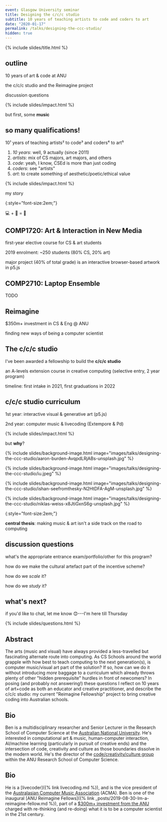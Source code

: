 ```yaml
---
event: Glasgow University seminar
title: Designing the c/c/c studio
subtitle: 10 years of teaching artists to code and coders to art
date: "2020-01-17"
permalink: /talks/designing-the-ccc-studio/
hidden: true
---
```


{% include slides/title.html %}

## outline

10 years of art & code at ANU

the c/c/c studio and the Reimagine project

discussion questions

{% include slides/impact.html %}

but first, some **music**

## so many qualifications!

10¹ years of teaching artists² to code³ and coders⁴ to art⁵

1. _10 years_: well, 9 actually (since 2011)
2. _artists_: mix of CS majors, art majors, and others
3. _code_: yeah, I know, CSEd is more than just coding
4. _coders_: see "artists"
5. _art_: to create something of aesthetic/poetic/ethical value

{% include slides/impact.html %}

my story

{:style="font-size:2em;"}

💻 + 🎵 = 🤯

## COMP1720: Art & Interaction in New Media

first-year elective course for CS & art students

2019 enrolment: ~250 students (80% CS, 20% art)

major project (40% of total grade) is an interactive browser-based artwork in
p5.js

## COMP2710: Laptop Ensemble

TODO

## Reimagine

$350m+ investment in CS & Eng @ ANU

finding new ways of being a computer scientist

## The c/c/c studio

I've been awarded a fellowship to build the **c/c/c studio**

an A-levels extension course in creative computing (selective entry, 2 year program)

timeline: first intake in 2021, first graduations in 2022

## c/c/c studio curriculum

1st year: interactive visual & generative art (p5.js)

2nd year: computer music & livecoding (Extempore & Pd)

{% include slides/impact.html %}

but **why**?

{% include slides/background-image.html image="images/talks/designing-the-ccc-studio/aaron-burden-AvqpdLRjABs-unsplash.jpg" %}

<!-- to attract & welcome new folks to computing -->

{% include slides/background-image.html image="images/talks/designing-the-ccc-studio/iu.jpeg" %}

<!-- it's a great leveller -->

{% include slides/background-image.html image="images/talks/designing-the-ccc-studio/ishan-seefromthesky-N2HtDFA-AgM-unsplash.jpg" %}

<!-- open-ended nature creates problem finders -->

{% include slides/background-image.html image="images/talks/designing-the-ccc-studio/niklas-weiss-x8JtiGxnS6g-unsplash.jpg" %}

{:style="font-size:2em;"}

**central thesis**: making music & art isn't a side track on the road to computing

## discussion questions

what's the appropriate entrance exam/portfolio/other for this program?

how do we make the cultural artefact part of the incentive scheme?

how do we _scale_ it?

how do we _study_ it?

## what's next?

if you'd like to chat, let me know 😊---I'm here till Thursday

{% include slides/questions.html %}

## Abstract

The arts (music and visual) have always provided a less-travelled but
fascinating alternate route into computing. As CS Schools around the world
grapple with how best to teach computing to the next generation(s), is computer
music/visual art part of the solution? If so, how can we do it without
introducing _more_ baggage to a curriculum which already throws plenty of other
"hidden prerequisite" hurdles in front of newcomers? In posing (and probably not
answering!) these questions I reflect on 10 years of art+code as both an
educator and creative practitioner, and describe the c/c/c studio: my current
"Reimagine Fellowship" project to bring creative coding into Australian schools.

## Bio

Ben is a multidisciplinary researcher and Senior Lecturer in the Research School
of Computer Science at the [Australian National
University](https://cecs.anu.edu.au/people/ben-swift). He's interested in
computational art & music, human-computer interaction, AI/machine learning
(particularly in pursuit of creative ends) and the intersection of code,
creativity and culture as those boundaries dissolve in the modern world. He's
the director of the [code/creativity/culture
group](https://cs.anu.edu.au/code-creativity-culture/) within the ANU Research
School of Computer Science.

## Bio

He is a [livecoder]({% link livecoding.md %}), and is the vice
president of the [Australasian Computer Music
Association](https://computermusic.org.au) (ACMA). Ben is one of the inaugural
[ANU Reimagine Fellows]({% link
_posts/2019-08-30-Im-a-reimagine-fellow.md %}), part of a [$300m+ investment
from the ANU](https://cecs.anu.edu.au/reimagine) charged with re-thinking (and
re-doing) what it is to be a computer scientist in the 21st century.
